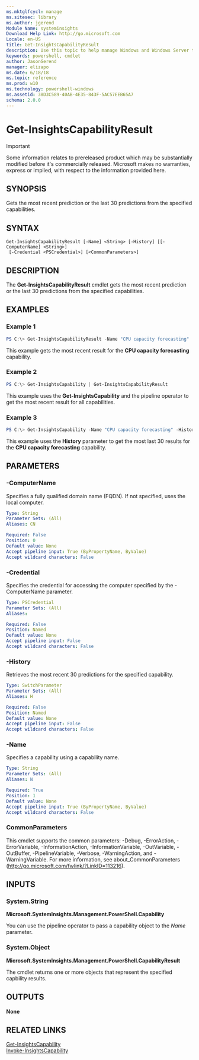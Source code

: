 ```yaml
---
ms.mktglfcycl: manage
ms.sitesec: library
ms.author: jgerend
Module Name: systeminsights
Download Help Link: http://go.microsoft.com
Locale: en-US
title: Get-InsightsCapabilityResult
description: Use this topic to help manage Windows and Windows Server technologies with Windows PowerShell.
keywords: powershell, cmdlet
author: JasonGerend
manager: elizapo
ms.date: 6/18/18
ms.topic: reference
ms.prod: w10
ms.technology: powershell-windows
ms.assetid: 38D3C589-40AB-4E35-843F-5AC57EEB65A7
schema: 2.0.0
---
```


# Get-InsightsCapabilityResult

>[!IMPORTANT]
>Some information relates to prereleased product which may be substantially modified before it's commercially released. Microsoft makes no warranties, express or implied, with respect to the information provided here.

## SYNOPSIS
Gets the most recent prediction or the last 30 predictions from the specified capabilities.

## SYNTAX

```
Get-InsightsCapabilityResult [-Name] <String> [-History] [[-ComputerName] <String>]
 [-Credential <PSCredential>] [<CommonParameters>]
```

## DESCRIPTION
The **Get-InsightsCapabilityResult** cmdlet gets the most recent prediction or the last 30 predictions from the specified capabilities.

## EXAMPLES

### Example 1
```powershell
PS C:\> Get-InsightsCapabilityResult -Name "CPU capacity forecasting"
```

This example gets the most recent result for the **CPU capacity forecasting** capability.

### Example 2
```powershell
PS C:\> Get-InsightsCapability | Get-InsightsCapabilityResult 
```

This example uses the **Get-InsightsCapability** and the pipeline operator to get the most recent result for all capabilities.

### Example 3
```powershell
PS C:\> Get-InsightsCapability -Name "CPU capacity forecasting" -History
```

This example uses the **History** parameter to get the most last 30 results for the **CPU capacity forecasting** capability.

## PARAMETERS

### -ComputerName
Specifies a fully qualified domain name (FQDN). If not specified, uses the local computer.

```yaml
Type: String
Parameter Sets: (All)
Aliases: CN

Required: False
Position: 0
Default value: None
Accept pipeline input: True (ByPropertyName, ByValue)
Accept wildcard characters: False
```

### -Credential
Specifies the credential for accessing the computer specified by the -ComputerName parameter.

```yaml
Type: PSCredential
Parameter Sets: (All)
Aliases:

Required: False
Position: Named
Default value: None
Accept pipeline input: False
Accept wildcard characters: False
```

### -History
Retrieves the most recent 30 predictions for the specified capability. 

```yaml
Type: SwitchParameter
Parameter Sets: (All)
Aliases: H

Required: False
Position: Named
Default value: None
Accept pipeline input: False
Accept wildcard characters: False
```

### -Name
Specifies a capability using a capability name. 

```yaml
Type: String
Parameter Sets: (All)
Aliases: N

Required: True
Position: 1
Default value: None
Accept pipeline input: True (ByPropertyName, ByValue)
Accept wildcard characters: False
```

### CommonParameters
This cmdlet supports the common parameters: -Debug, -ErrorAction, -ErrorVariable, -InformationAction, -InformationVariable, -OutVariable, -OutBuffer, -PipelineVariable, -Verbose, -WarningAction, and -WarningVariable.
For more information, see about_CommonParameters (http://go.microsoft.com/fwlink/?LinkID=113216).

## INPUTS

### System.String
**Microsoft.SystemInsights.Management.PowerShell.Capability**

You can use the pipeline operator to pass a capability object to the *Name* parameter.

### System.Object
**Microsoft.SystemInsights.Management.PowerShell.CapabilityResult**

The cmdlet returns one or more objects that represent the specified capbility results.

## OUTPUTS
**None**

## RELATED LINKS
[Get-InsightsCapability](get-insightscapability.md)<br>
[Invoke-InsightsCapability](invoke-insightscapability.md)